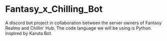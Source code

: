 # Fantasy_x_Chilling_Bot
A discord bot project in collaboration between the server owners of Fantasy Realms and Chillin' Hub.
The code language we will be using is Python.
Inspired by Karuta Bot.
